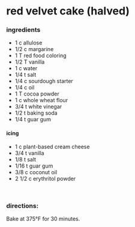 # red velvet cake (halved)

### ingredients
- 1 c allulose
- 1/2 c margarine
- 1 T red food coloring
- 1/2 T vanilla
- 1 c water
- 1/4 t salt
- 1/4 c sourdough starter
- 1/4 c oil
- 1 T cocoa powder
- 1 c whole wheat flour
- 3/4 t white vinegar
- 1/2 t baking soda
- 1/4 t guar gum

#### icing
- 1 c plant-based cream cheese
- 3/4 t vanilla
- 1/8 t salt
- 1/16 t guar gum
- 3/8 c coconut oil
- 2 1/2 c erythritol powder


<br>

### directions:

Bake at 375°F for 30 minutes.
